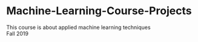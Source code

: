 # Machine-Learning-Course-Projects
This course is about applied machine learning techniques\
Fall 2019
